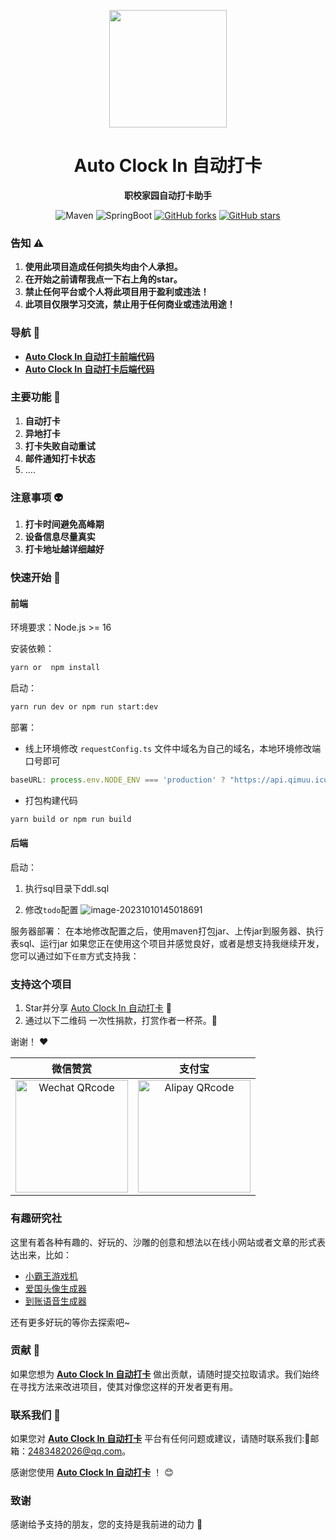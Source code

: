 <p align="center">
    <img src=https://img.qimuu.icu/typory/logo.gif width=188/>
</p>

<h1 align="center">Auto Clock In 自动打卡</h1>
<p align="center"><strong>职校家园自动打卡助手</strong></p>

<div align="center">
    <img alt="Maven" src="https://raster.shields.io/badge/Maven-3.8.1-red.svg"/>
   <img alt="SpringBoot" src="https://raster.shields.io/badge/SpringBoot-2.7+-green.svg"/>
  <a href="https://github.com/qimu666/autoclockin-backend" target="_blank"><img src='https://img.shields.io/github/forks/qimu666/autoclockin-backend' alt='GitHub forks' class="no-zoom"></a>
  <a href="https://github.com/qimu666/autoclockin-backend" target="_blank"><img src='https://img.shields.io/github/stars/qimu666/autoclockin-backend' alt='GitHub stars' class="no-zoom"></a>
</div>

### 告知 ⚠️

1. **使用此项目造成任何损失均由个人承担。**
3. **在开始之前请帮我点一下右上角的star。**
5. **禁止任何平台或个人将此项目用于盈利或违法！**
4. **此项目仅限学习交流，禁止用于任何商业或违法用途！**


### 导航 🧭

- **[Auto Clock In 自动打卡前端代码](https://github.com/qimu666/autoclockin-frontend)**
- **[Auto Clock In 自动打卡后端代码](https://github.com/qimu666/autoclockin-backend)**


### 主要功能 🙋
1. **自动打卡**
2. **异地打卡**
3. **打卡失败自动重试**
4. **邮件通知打卡状态**
5. ....

### 注意事项 👽
1. **打卡时间避免高峰期**
2. **设备信息尽量真实**
3. **打卡地址越详细越好**

### 快速开始 🚀

#### 前端

环境要求：Node.js >= 16

安装依赖：

```bash
yarn or  npm install
```

启动：

```bash
yarn run dev or npm run start:dev
```

部署：

- 线上环境修改 `requestConfig.ts` 文件中域名为自己的域名，本地环境修改端口号即可

```ts
baseURL: process.env.NODE_ENV === 'production' ? "https://api.qimuu.icu/" : 'http://localhost:7529/',
```

- 打包构建代码

```bash
yarn build or npm run build
```

#### 后端

启动：

1. 执行sql目录下ddl.sql

2. 修改`todo`配置
   ![image-20231010145018691](https://img.qimuu.icu/typory/image-20231010145018691.png)

服务器部署：
在本地修改配置之后，使用maven打包jar、上传jar到服务器、执行表sql、运行jar
如果您正在使用这个项目并感觉良好，或者是想支持我继续开发，您可以通过如下`任意`方式支持我：

### 支持这个项目

1. Star并分享 [Auto Clock In 自动打卡](https://github.com/qimu666/autoclockin-backend) :rocket:
2. 通过以下二维码 一次性捐款，打赏作者一杯茶。:tea:

谢谢！ :heart:

|                           微信赞赏                            |                               支付宝                               |
|:---------------------------------------------------------:|:---------------------------------------------------------------:|
| <img src="doc/qrcode/wxzs.jpg" alt="Wechat QRcode" width=180/> |  <img src="doc/qrcode/zfb.jpg" alt="Alipay QRcode" width=180/>  |

### 有趣研究社

这里有着各种有趣的、好玩的、沙雕的创意和想法以在线小网站或者文章的形式表达出来，比如：

- [小霸王游戏机](https://game.xugaoyi.com)
- [爱国头像生成器](https://avatar.xugaoyi.com/)
- [到账语音生成器](https://zfb.xugaoyi.com/)

还有更多好玩的等你去探索吧~

### 贡献 🤝

如果您想为 **[Auto Clock In 自动打卡](https://github.com/qimu666/autoclockin-backend)**
做出贡献，请随时提交拉取请求。我们始终在寻找方法来改进项目，使其对像您这样的开发者更有用。

### 联系我们 📩

如果您对 **[Auto Clock In 自动打卡](https://github.com/qimu666/autoclockin-backend)**
平台有任何问题或建议，请随时联系我们:📩邮箱：2483482026@qq.com。

感谢您使用 **[Auto Clock In 自动打卡](https://github.com/qimu666/autoclockin-backend)**   ！ 😊

### 致谢

感谢给予支持的朋友，您的支持是我前进的动力 🎉

